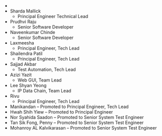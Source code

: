 -
- Sharda Mallick
	- Principal Engineer Technical Lead
- Prudhvi Raju
	- Senior Software Developer
- Naveenkumar Chinde
  - Senior Software Developer
- Laxmeesha
  - Principal Engineer, Tech Lead
- Shailendra Patil
    - Principal Engineer, Tech Lead
- Sajjad Akbar
  - Test Automation, Tech Lead
- Azizi Yazit
  - Web GUI, Team Lead
- Lee Shyan Yeong
  - IP Data Chain, Team Lead
- Rivu
  - Principal Engineer, Tech Lead
- Manikandan – Promoted to Principal Engineer, Tech Lead
- Hwah Shih Yiew – Promoted to Principal Engineer
- Nor Syahida Saadon – Promoted to Senior System Test Engineer
- Tan Sik Fong, Penny – Promoted to Senior System Test Engineer
- Mohanroy AL Kalvikarasan – Promoted to Senior System Test Engineer